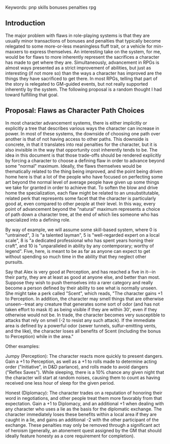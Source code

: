 Keywords: pnp skills bonuses penalties rpg

## Introduction

The major problem with flaws in role-playing systems is that they are usually
minor transactions of bonuses and penalties that typically become relegated to
some more-or-less meaningless fluff trait, or a vehicle for min-maxxers to
express themselves. An interesting take on the system, for me, would be for
flaws to more inherently represent the sacrifices a character has made to get
where they are. Simultaneously, advancement in RPGs is almost ways presented as
a strict improvement of abilities, but just as interesting (if not more so) than
the ways a character has improved are the things they have sacrificed to get
there. In most RPGs, telling that part of the story is relegated to GM-guided
events, but not really supported inherently by the system. The following
proposal is a random thought I had toward fulfilling that goal.

## Proposal: Flaws as Character Path Choices

In most character advancement systems, there is either implicitly or explicitly
a tree that describes various ways the character can increase in power. In most
of these systems, the downside of choosing one path over another is that of not
having access to other paths. This downside is concrete, in that it translates
into real penalties for the character, but it is also invisible in the way that
opportunity cost inherently tends to be. The idea in this document is that those
trade-offs should be rendered explicitly by forcing a character to choose a
defining flaw in order to advance beyond some "normal" maximum. Ideally, the
flaws themselves would be thematically related to the thing being improved, and
the point being driven home here is that a lot of the people who have focused on
perfecting some art beyond the normal level of average people have given up some
things we take for granted in order to achieve that. To soften the blow and
drive home the specialization, each flaw might be related to an unsubstitutable,
related perk that represents some facet that the character is particularly good
at, even compared to other people at their level. In this way, every point of
advancement beyond the "natural" maximum represents a choice of path down a
character tree, at the end of which lies someone who has specialized into a
defining role.

By way of example, we will assume some skill-based system, where 0 is
"untrained", 3 is "a talented layman", 5 is "well-regarded expert on a local
scale", 8 is "a dedicated professional who has spent years honing their craft",
and 10 is "unparalleled in ability by any contemporary; worthy of legend". Five,
here, is meant to be as far as anyone can expect to get without spending so much
time in the ability that they neglect other pursuits.

Say that Alex is very good at Perception, and has reached a five in it--in their
party, they are at least as good at anyone else, and better than most. Suppose
they wish to push themselves into a rarer category and really become a person
defined by their ability to see what is normally unseen. She might take a perk
called "Scent", which reads, "The character gains +1 to Perception. In addition,
the character may smell things that are otherwise unseen--treat any creature
that generates some sort of odor (and has not taken effort to mask it) as being
visible if they are within 30', even if they otherwise would not be. In trade,
the character becomes very susceptible to attacks that rely on smell (-2 to
resist any such attack). If the immediate area is defined by a powerful odor
(sewer tunnels, sulfur-emitting vents, and the like), the character loses all
benefits of Scent (including the bonus to Perception) while in the area."

Other examples:

Jumpy (Perception): The character reacts more quickly to present dangers. Gain a
+1 to Perception, as well as a +1 to rolls made to determine acting order
("Initiative", in D&D parlance), and rolls made to avoid dangers ("Reflex
Saves"). While sleeping, there is a 10% chance any given night that the
character will start at random noises, causing them to count as having received
one less hour of sleep for the given period.

Honest (Diplomacy): The character trades on a reputation of honoring their word
in negotiations, and other people treat them more favorably from that
expectation. Gain a +1 to Diplomacy, and an additional +1 when dealing with any
character who uses a lie as the basis for the diplomatic exchange. The character
immediately loses these benefits within a local area if they are caught in a
lie, and gains an additional -2 with the other participant of the exchange.
These penalties may only be removed through a significant act of heroism
(generally, an atonement quest assigned by the GM that should ideally feature
honesty as a core requirement for completion).

